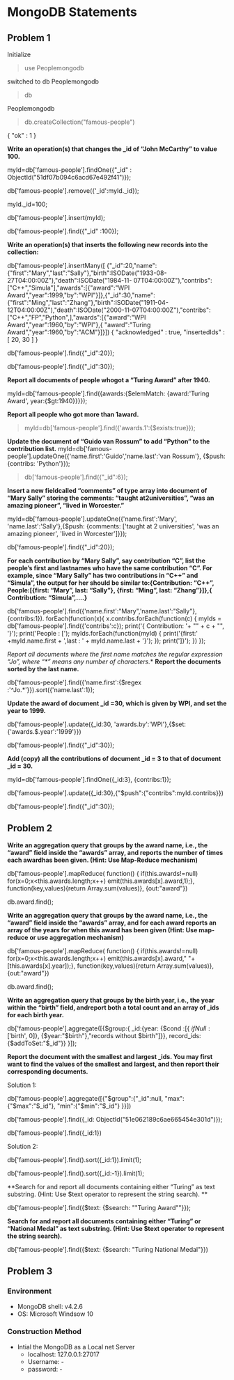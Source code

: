 # MongoDB Statements
## Problem 1

Initialize 

> use Peoplemongodb

switched to db Peoplemongodb

> db

Peoplemongodb

> db.createCollection("famous-people")

{ "ok" : 1 }




**Write an operation(s) that changes the _id of  “John McCarthy” to value  100.**

 myId=db['famous-people'].findOne({"_id" : ObjectId("51df07b094c6acd67e492f41")});

 db['famous-people'].remove({'_id':myId._id});

 myId._id=100;

 db['famous-people'].insert(myId);

 db['famous-people'].find({"_id" :100});
 
 **Write an operation(s) that inserts the following new records into the collection:**
 
 db['famous-people'].insertMany([
 {"_id":20,"name":{"first":"Mary","last":"Sally"},"birth":ISODate("1933-08-27T04:00:00Z"),"death":ISODate("1984-11- 07T04:00:00Z"),"contribs":["C++","Simula"],"awards":[{"award":"WPI Award","year":1999,"by":"WPI"}]},{"_id":30,"name":{"first":"Ming","last":"Zhang"},"birth":ISODate("1911-04-12T04:00:00Z"),"death":ISODate("2000-11-07T04:00:00Z"),"contribs":["C++","FP","Python",],"awards":[{"award":"WPI Award","year":1960,"by":"WPI"},{ "award":"Turing Award","year":1960,"by":"ACM"}]}])
{ "acknowledged" : true, "insertedIds" : [ 20, 30 ] }

 db['famous-people'].find({"_id":20});
 
 db['famous-people'].find({"_id":30});
 
 **Report all documents of people whogot a “Turing Award” after 1940.**
 
 myId=db['famous-people'].find({awards:{$elemMatch: {award:'Turing Award', year:{$gt:1940}}}});
 
 **Report all people who got more than 1award.**
 
 > myId=db['famous-people'].find({'awards.1':{$exists:true}});
 
 **Update the document of “Guido van Rossum” to add “Python” to the contribution list.**
 myId=db['famous-people'].updateOne({'name.first':'Guido','name.last':'van Rossum'}, {$push: {contribs: 'Python'}});
 
 > db['famous-people'].find({"_id":6}); 
 
 **Insert a new fieldcalled “comments” of type array into document of “Mary Sally” storing the comments: “taught at2universities”, “was an amazing pioneer”, “lived in Worcester.”**
 
myId=db['famous-people'].updateOne({'name.first':'Mary', 'name.last':'Sally'},{$push: {comments: ['taught at 2 universities', 'was an amazing pioneer', 'lived in Worcester']}});
 
db['famous-people'].find({"_id":20});

**For each contribution by “Mary Sally”, say contribution “C”, list the people’s first and lastnames who have the same contribution “C”.  For example, since “Mary Sally” has two contributions in “C++” and “Simula”, the output for her should be similar to:{Contribution: “C++”, People:[{first: “Mary”, last: “Sally”}, {first: “Ming”, last: “Zhang”}]},{ Contribution: “Simula”,....}**

db['famous-people'].find({'name.first':"Mary",'name.last':"Sally"},{contribs:1}). forEach(function(x){ x.contribs.forEach(function(c) { myIds = db['famous-people'].find({'contribs':c}); print('{ Contribution: '+ "" + c + "", '}'); print('People : [');  myIds.forEach(function(myId) { print('{first:' +myId.name.first + ',last : ' + myId.name.last + '}'); }); print(']}'); }) });

**Report all documents where the first name matches the regular expression “Jo*”, where “*” means any number of characters.** 
**Report the documents sorted by the last name.**

db['famous-people'].find({'name.first':{$regex :'^Jo.*'}}).sort({'name.last':1});

**Update the award of document _id =30, which is given by WPI, and set the year to 1999.**

db['famous-people'].update({_id:30, 'awards.by':'WPI'},{$set:{'awards.$.year':'1999'}})

db['famous-people'].find({"_id":30});

**Add (copy) all the contributions of document _id = 3 to that of document _id = 30.**

myId=db['famous-people'].findOne({_id:3}, {contribs:1});

db['famous-people'].update({_id:30},{"$push":{"contribs":myId.contribs}})

db['famous-people'].find({"_id":30});

## Problem 2

**Write an aggregation query that groups by the award name, i.e., the “award” field inside the “awards” array, and reports the number of times each awardhas been given. (Hint: Use Map-Reduce mechanism)**

db['famous-people'].mapReduce( function() { if(this.awards!=null) for(x=0;x<this.awards.length;x++) emit(this.awards[x].award,1);}, function(key,values){return Array.sum(values)}, {out:"award"})

db.award.find();

**Write an aggregation query that groups by the award name, i.e., the “award” field inside the “awards” array, and for each award reports an array of the years for when this award has been given (Hint:   Use map-reduce or use aggregation mechanism)**

db['famous-people'].mapReduce( function() { if(this.awards!=null) for(x=0;x<this.awards.length;x++) emit(this.awards[x].award," "+[this.awards[x].year]);}, function(key,values){return Array.sum(values)}, {out:"award"})

db.award.find();

**Write an aggregation query that groups by the birth year, i.e., the year within the “birth” field, andreport both a total count and an array of _ids for each birth year.**

db['famous-people'].aggregate([{$group:{ _id:{year: {$cond :[{ $ifNull :['$birth', 0]}, {$year:"$birth"},"records without $birth"]}}, record_ids:{$addToSet:"$_id"}} }]);


**Report the document with the smallest and largest _ids. You may first want to find the values of the smallest and largest, and then report their corresponding documents.**

Solution 1:

db['famous-people'].aggregate([{"$group":{"_id":null, "max":{"$max":"$_id"}, "min":{"$min":"$_id"} }}])

db['famous-people'].find({_id: ObjectId("51e062189c6ae665454e301d")});

db['famous-people'].find({_id:1})

Solution 2:

db['famous-people'].find().sort({_id:1}).limit(1);

db['famous-people'].find().sort({_id:-1}).limit(1);

**Search for and report all documents containing either “Turing” as text substring. (Hint:  Use $text operator to represent the string search). **

db['famous-people'].find({$text: {$search: "\"Turing Award\""}});

**Search for and report all documents containing either “Turing” or “National Medal” as text substring. (Hint:  Use $text operator to represent the string search).**

db['famous-people'].find({$text: {$search: "Turing National Medal"}})


## Problem 3
### Environment
- MongoDB shell: v4.2.6
- OS: Microsoft Windsow 10
### Construction Method
- Intial the MongoDB as a Local net Server
  - localhost: 127.0.0.1:27017
  - Username: - 
  - password: -
  
 

